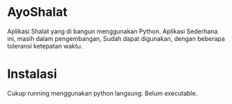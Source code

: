 # AyoShalat
Aplikasi Shalat yang di bangun menggunakan Python. Aplikasi Sederhana ini, masih dalam pengembangan, Sudah dapat digunakan, dengan beberapa toleransi ketepatan waktu.

# Instalasi
Cukup running menggunakan python langsung. Belum executable.
